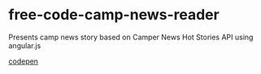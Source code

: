 # free-code-camp-news-reader

Presents camp news story based on Camper News Hot Stories API using angular.js


 [codepen](http://codepen.io/kasyr/pen/KdwjWy)
